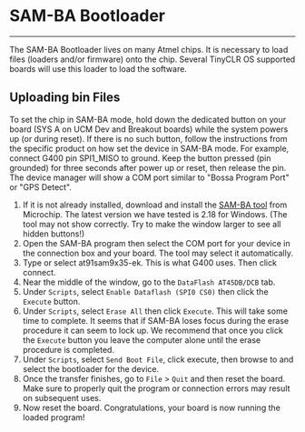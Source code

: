 # SAM-BA Bootloader
---
The SAM-BA Bootloader lives on many Atmel chips. It is necessary to load files (loaders and/or firmware) onto the chip. Several TinyCLR OS supported boards will use this loader to load the software.

## Uploading bin Files
To set the chip in SAM-BA mode, hold down the dedicated button on your board (SYS A on UCM Dev and Breakout boards) while the system powers up (or during reset). If there is no such button, follow the instructions from the specific product on how set the device in SAM-BA mode. For example, connect G400 pin SPI1_MISO to ground. Keep the button pressed (pin grounded) for three seconds after power up or reset, then release the pin. The device manager will show a COM port similar to "Bossa Program Port" or "GPS Detect".

1. If it is not already installed, download and install the [SAM-BA tool](http://www.microchip.com/developmenttools/productdetails.aspx?partno=atmel%20sam-ba%20in-system%20programmer) from Microchip. The latest version we have tested is 2.18 for Windows. (The tool may not show correctly. Try to make the window larger to see all hidden buttons!)
2. Open the SAM-BA program then select the COM port for your device in the connection box and your board. The tool may select it automatically.
3. Type or select at91sam9x35-ek. This is what G400 uses. Then click connect.
3. Near the middle of the window, go to the `DataFlash AT45DB/DCB` tab.
4. Under `Scripts`, select `Enable Dataflash (SPI0 CS0)` then click the `Execute` button.
5. Under `Scripts`, select `Erase All` then click `Execute`. This will take some time to complete.  It seems that if SAM-BA loses focus during the erase procedure it can seem to lock up.  We recommend that once you click the `Execute` button you leave the computer alone until the erase procedure is completed.
6. Under `Scripts`, select `Send Boot File`, click execute, then browse to and select the bootloader for the device.
7. Once the transfer finishes, go to `File` > `Quit` and then reset the board. Make sure to properly quit the program or connection errors may result on subsequent uses.
8. Now reset the board.  Congratulations, your board is now running the loaded program!